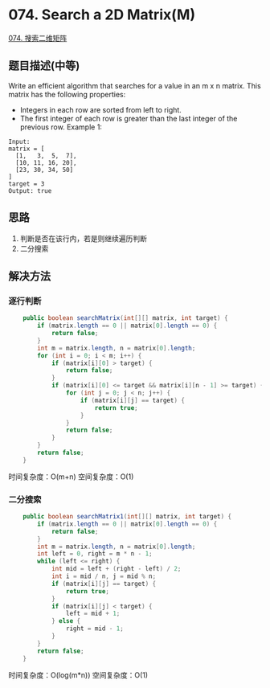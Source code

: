 # 074. Search a 2D Matrix(M)
[074. 搜索二维矩阵](https://leetcode-cn.com/problems/search-a-2d-matrix/)

## 题目描述(中等)

Write an efficient algorithm that searches for a value in an m x n matrix. This matrix has the following properties:

- Integers in each row are sorted from left to right.
- The first integer of each row is greater than the last integer of the previous row.
Example 1:
```
Input:
matrix = [
  [1,   3,  5,  7],
  [10, 11, 16, 20],
  [23, 30, 34, 50]
]
target = 3
Output: true
```

## 思路


1. 判断是否在该行内，若是则继续遍历判断
2. 二分搜索

## 解决方法

### 逐行判断
```java
    public boolean searchMatrix(int[][] matrix, int target) {
        if (matrix.length == 0 || matrix[0].length == 0) {
            return false;
        }
        int m = matrix.length, n = matrix[0].length;
        for (int i = 0; i < m; i++) {
            if (matrix[i][0] > target) {
                return false;
            }
            if (matrix[i][0] <= target && matrix[i][n - 1] >= target) {
                for (int j = 0; j < n; j++) {
                    if (matrix[i][j] == target) {
                        return true;
                    }
                }
                return false;
            }
        }
        return false;
    }
```

时间复杂度：O(m+n)
空间复杂度：O(1)

### 二分搜索

```java
    public boolean searchMatrix1(int[][] matrix, int target) {
        if (matrix.length == 0 || matrix[0].length == 0) {
            return false;
        }
        int m = matrix.length, n = matrix[0].length;
        int left = 0, right = m * n - 1;
        while (left <= right) {
            int mid = left + (right - left) / 2;
            int i = mid / n, j = mid % n;
            if (matrix[i][j] == target) {
                return true;
            }
            if (matrix[i][j] < target) {
                left = mid + 1;
            } else {
                right = mid - 1;
            }
        }
        return false;
    }
```
时间复杂度：O(log(m*n))
空间复杂度：O(1)

